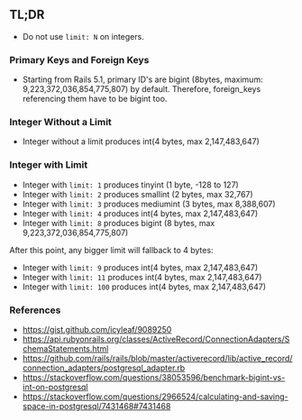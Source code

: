 ## TL;DR

- Do not use `limit: N` on integers.

### Primary Keys and Foreign Keys

- Starting from Rails 5.1, primary ID's are bigint (8bytes, maximum: 9,223,372,036,854,775,807) by default. Therefore, foreign_keys referencing them have to be bigint too.

### Integer Without a Limit

- Integer without a limit produces int(4 bytes, max 2,147,483,647)

### Integer with Limit

- Integer with `limit: 1` produces tinyint (1 byte, -128 to 127)
- Integer with `limit: 2` produces smallint (2 bytes, max 32,767)
- Integer with `limit: 3` produces mediumint (3 bytes, max 8,388,607)
- Integer with `limit: 4` produces int(4 bytes, max 2,147,483,647)
- Integer with `limit: 8` produces bigint (8 bytes, max 9,223,372,036,854,775,807)

After this point, any bigger limit will fallback to 4 bytes:

- Integer with `limit: 9` produces int(4 bytes, max 2,147,483,647)
- Integer with `limit: 11` produces int(4 bytes, max 2,147,483,647)
- Integer with `limit: 100` produces int(4 bytes, max 2,147,483,647)

### References

- https://gist.github.com/icyleaf/9089250
- https://api.rubyonrails.org/classes/ActiveRecord/ConnectionAdapters/SchemaStatements.html
- https://github.com/rails/rails/blob/master/activerecord/lib/active_record/connection_adapters/postgresql_adapter.rb
- https://stackoverflow.com/questions/38053596/benchmark-bigint-vs-int-on-postgresql
- https://stackoverflow.com/questions/2966524/calculating-and-saving-space-in-postgresql/7431468#7431468
